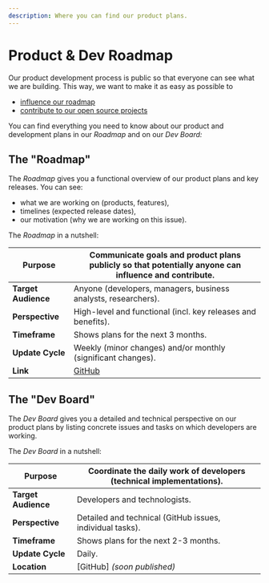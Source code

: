 ```yaml
---
description: Where you can find our product plans.
---
```


# Product & Dev Roadmap

Our product development process is public so that everyone can see what we are building. This way, we want to make it as easy as possible to

* [influence our roadmap](influence-the-roadmap.md)
* [contribute to our open source projects](contribute.md)

You can find everything you need to know about our product and development plans in our _Roadmap_ and on our _Dev Board:_

## The "Roadmap"

The _Roadmap_ gives you a functional overview of our product plans and key releases. You can see:

* what we are working on (products, features),
* timelines (expected release dates),
* our motivation (why we are working on this issue).

The _Roadmap_ in a nutshell:

| **Purpose**         | Communicate goals and product plans publicly so that potentially anyone can influence and contribute. |
| ------------------- | ----------------------------------------------------------------------------------------------------- |
| **Target Audience** | Anyone (developers, managers, business analysts, researchers).                                        |
| **Perspective**     | High-level and functional (incl. key releases and benefits).                                          |
| **Timeframe**       | Shows plans for the next 3 months.                                                                    |
| **Update Cycle**    | Weekly (minor changes) and/or monthly (significant changes).                                          |
| **Link**            | [GitHub](https://github.com/orgs/walt-id/projects/10/views/4)                                         |

## The "Dev Board"

The _Dev Board_ gives you a detailed and technical perspective on our product plans by listing concrete issues and tasks on which developers are working.

The _Dev Board_ in a nutshell:

| **Purpose**         | Coordinate the daily work of developers (technical implementations). |
| ------------------- | -------------------------------------------------------------------- |
| **Target Audience** | Developers and technologists.                                        |
| **Perspective**     | Detailed and technical (GitHub issues, individual tasks).            |
| **Timeframe**       | Shows plans for the next 2-3 months.                                 |
| **Update Cycle**    | Daily.                                                               |
| **Location**        | \[GitHub] _(soon published)_                                         |

